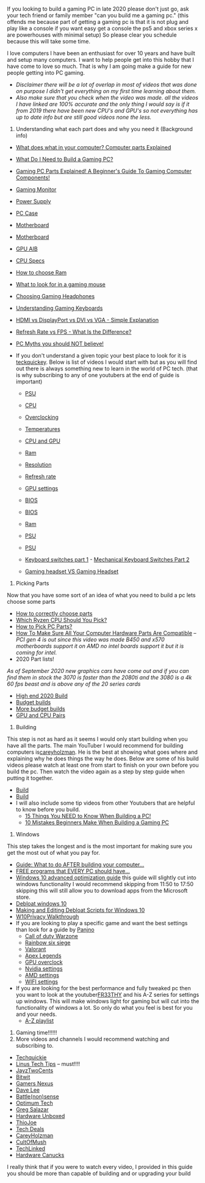 If you looking to build a gaming PC in late 2020 please don&#39;t just go, ask your tech friend or family member &quot;can you build me a gaming pc.&quot; (this offends me because part of getting a gaming pc is that it is not plug and play like a console if you want easy get a console the ps5 and xbox series x are powerhouses with minimal setup) So please clear you schedule because this will take some time.

I love computers I have been an enthusiast for over 10 years and have built and setup many computers. I want to help people get into this hobby that I have come to love so much. That is why I am going make a guide for new people getting into PC gaming.

- _Disclaimer there will be a lot of overlap in most of videos that was done on purpose I didn&#39;t get everything on my first time learning about them._
- _Also make sure that you check when the video was made. all the videos I have linked are 100% accurate and the only thing I would say is if it from 2019 there have been new CPU&#39;s and GPU&#39;s so not everything has up to date info but are still good videos none the less._

1. Understanding what each part does and why you need it (Background info)

- [What does what in your computer? Computer parts Explained](https://www.youtube.com/watch?v=ExxFxD4OSZ0)
- [What Do I Need to Build a Gaming PC?](https://www.youtube.com/watch?v=_O8kr0KlkBM)
- [Gaming PC Parts Explained! A Beginner&#39;s Guide To Gaming Computer Components!](https://www.youtube.com/watch?v=2joA_S92p64)
- [Gaming Monitor](https://www.youtube.com/watch?v=zH28Pp83xDc)
- [Power Supply](https://www.youtube.com/watch?v=i7-vDghvF3o)
- [PC Case](https://www.youtube.com/watch?v=1KBeK9Ci8bc)

- [Motherboard](https://www.youtube.com/watch?v=iTbCFriOuFA)
- [Motherboard](https://www.youtube.com/watch?v=TbGjYumO_aw)

- [GPU AIB](https://www.youtube.com/watch?v=kgynX-if5kI)
- [CPU Specs](https://www.youtube.com/watch?v=xJNkEzy3-O4)
- [How to choose Ram](https://www.youtube.com/watch?v=mkpCvaBBo-c)
- [What to look for in a gaming mouse](https://www.youtube.com/watch?v=EYoFzaAjLsQ)
- [Choosing Gaming Headphones](https://www.youtube.com/watch?v=6JQSXf_npf8)
- [Understanding Gaming Keyboards](https://www.youtube.com/watch?v=B8jX2DpHA5E)
- [HDMI vs DisplayPort vs DVI vs VGA - Simple Explanation](https://www.youtube.com/watch?v=xPtSj0B4teQ)
- [Refresh Rate vs FPS - What Is the Difference?](https://www.youtube.com/watch?v=hZQA6FSigZY)

- [PC Myths you should NOT believe!](https://www.youtube.com/watch?v=vkqLx7OIIcw)
- If you don&#39;t understand a given topic your best place to look for it is [teckquickey](https://www.youtube.com/channel/UC0vBXGSyV14uvJ4hECDOl0Q). Below is list of videos I would start with but as you will find out there is always something new to learn in the world of PC tech. (that is why subscribing to any of one youtubers at the end of guide is important)
  - [PSU](https://www.youtube.com/watch?v=lqThn3C-zg4)

  - [CPU](https://www.youtube.com/watch?v=wnS50lJicXc)
  - [Overclocking](https://www.youtube.com/watch?v=yyv9Y2miV64)
  - [Temperatures](https://www.youtube.com/watch?v=VuP6I0mOb1s)
  - [CPU and GPU](https://www.youtube.com/watch?v=1kypaBjJ-pg&amp;t=147s)
  - [Ram](https://www.youtube.com/watch?v=OT-qAQLGkGo)
  - [Resolution](https://www.youtube.com/watch?v=XqdPciq2yJs)
  - [Refresh rate](https://www.youtube.com/watch?v=YCWZ_kWTB9w)
  - [GPU settings](https://www.youtube.com/watch?v=QDpsVVJXYAs&amp;t=194s)
  - [BIOS](https://www.youtube.com/watch?v=zIYkol851dU)
  - [BIOS](https://www.youtube.com/watch?v=D1R2ttrvbdI)
  - [Ram](https://www.youtube.com/watch?v=vc8G5_sW8lk)
  - [PSU](https://www.youtube.com/watch?v=RUk8CUu30X0)
  - [PSU](https://www.youtube.com/watch?v=dOXTZizoknc)
  - [Keyboard switches part 1](https://www.youtube.com/watch?v=PXCKHoiNu1o) - [Mechanical Keyboard Switches Part 2](https://www.youtube.com/watch?v=F_EccqSqsl8)
  - [Gaming headset VS Gaming Headset](https://www.youtube.com/watch?v=gvYvNf1crOQ)

1. Picking Parts

Now that you have some sort of an idea of what you need to build a pc lets choose some parts

- [How to correctly choose parts](https://www.youtube.com/watch?v=j_DcWgxMZ3k)
- [Which Ryzen CPU Should You Pick?](https://www.youtube.com/watch?v=Zkkhc8YGG3c)
- [How to Pick PC Parts?](https://www.youtube.com/watch?v=xa5j_eiPATw)
- [How To Make Sure All Your Computer Hardware Parts Are Compatible](https://www.youtube.com/watch?v=rwfjm7fSLWE) – _PCI gen 4 is out since this video was made B450 and x570 motherboards support it on AMD no intel boards support it but it is coming for intel._
- 2020 Part lists!

_As of September 2020 new graphics cars have come out and if you can find them in stock the 3070 is faster than the 2080ti and the 3080 is a 4k 60 fps beast and is above any of the 20 series cards_

  - [High end 2020 Build](https://www.youtube.com/watch?v=a2PnPN8vVUo)
  - [Budget builds](https://www.youtube.com/watch?v=I-316YvzhrQ&amp;t=18s)
  - [More budget builds](https://www.youtube.com/watch?v=gbAq031smbs)
  - [GPU and CPU Pairs](https://www.youtube.com/watch?v=AihX9OjqnYc)

1. Building

This step is not as hard as it seems I would only start building when you have all the parts. The main YouTuber I would recommend for building computers is[careyholzman](https://www.youtube.com/user/CareyHolzman). He is the best at showing what goes where and explaining why he does things the way he does. Below are some of his build videos please watch at least one from start to finish on your own before you build the pc. Then watch the video again as a step by step guide when putting it together.

- [Build](https://www.youtube.com/watch?v=FfbEcDff2Z0)
- [Build](https://www.youtube.com/watch?v=Z-j9ILxpsCA)
- I will also include some tip videos from other Youtubers that are helpful to know before you build.
  - [15 Things You NEED to Know When Building a PC!](https://www.youtube.com/watch?v=b5Fq47jC_VM)
  - [10 Mistakes Beginners Make When Building a Gaming PC](https://www.youtube.com/watch?v=GOszDHC7fC4&amp;t=328s)

1. Windows

This step takes the longest and is the most important for making sure you get the most out of what you pay for.

- [Guide: What to do AFTER building your computer...](https://www.youtube.com/watch?v=RYYoCXh2gtw)
- [FREE programs that EVERY PC should have...](https://www.youtube.com/watch?v=PRbMfZKuRUo)
- [Windows 10 advanced optimization guide](https://www.youtube.com/watch?v=l6uQR_aBYxg&amp;t=457s) this guide will slightly cut into windows functionality I would recommend skipping from 11:50 to 17:50 skipping this will still allow you to download apps from the Microsoft store.
- [Debloat windows 10](https://www.youtube.com/watch?v=8E6OT_QcHaU)
- [Making and Editing Debloat Scripts for Windows 10](https://www.youtube.com/watch?v=y53p1d5P6LA)
- [W10Privacy Walkthrough](https://www.youtube.com/watch?v=qttbd2Ouxmc)
- If you are looking to play a specific game and want the best settings than look for a guide by [Panjno](https://www.youtube.com/user/PanjnoTutorials)
  - [Call of duty Warzone](https://www.youtube.com/watch?v=FU8S3srYtbg)
  - [Rainbow six siege](https://www.youtube.com/watch?v=Q5psNE7nGCg)
  - [Valorant](https://www.youtube.com/watch?v=OWFnl2dZfQo)
  - [Apex Legends](https://www.youtube.com/watch?v=SdqvkbDP4Dc)
  - [GPU overclock](https://www.youtube.com/watch?v=k1dGwFOdFLI&amp;t=646s)
  - [Nvidia settings](https://www.youtube.com/watch?v=jZrnfWpENTo&amp;t=464s)
  - [AMD settings](https://www.youtube.com/watch?v=K1N4vV5BSoI)
  - [WIFI settings](https://www.youtube.com/watch?v=bAke9R-k3so&amp;t=181s)
- If you are looking for the best performance and fully tweaked pc then you want to look at the youtuber[FR33THY](https://www.youtube.com/user/chrisfreeth) and his A-Z series for settings up windows. This will make windows light for gaming but will cut into the functionality of windows a lot. So only do what you feel is best for you and your needs.
  - [A-Z playlist](https://www.youtube.com/playlist?list=PLykpkrQ1xVu1jTFCju1cmY9UAHw99aGWW)

1. Gaming time!!!!!!
2. More videos and channels I would recommend watching and subscribing to.
  - [Techquickie](https://www.youtube.com/channel/UC0vBXGSyV14uvJ4hECDOl0Q)
  - [Linus Tech Tips](https://www.youtube.com/user/LinusTechTips) – must!!!!
  - [JayzTwoCents](https://www.youtube.com/user/Jayztwocents)
  - [Bitwit](https://www.youtube.com/user/AwesomeSauceNews)
  - [Gamers Nexus](https://www.youtube.com/user/GamersNexus)
  - [Dave Lee](https://www.youtube.com/channel/UCVYamHliCI9rw1tHR1xbkfw)
  - [Battle(non)sense](https://www.youtube.com/channel/UCP7QY6L5pvmm0-stL-pNFrw)
  - [Optimum Tech](https://www.youtube.com/channel/UCRYOj4DmyxhBVrdvbsUwmAA)
  - [Greg Salazar](https://www.youtube.com/channel/UCmbkRUS_4Efdt5UIhwNqtcw)
  - [Hardware Unboxed](https://www.youtube.com/channel/UCI8iQa1hv7oV_Z8D35vVuSg)
  - [ThioJoe](https://www.youtube.com/c/ThioJoe/videos)
  - [Tech Deals](https://www.youtube.com/channel/UCCss3QxegBkF8BAetIo0qXA)
  - [CareyHolzman](https://www.youtube.com/channel/UCmWNCO9wSjzOz1UV8jCvIHA)
  - [CultOfMush](https://www.youtube.com/channel/UC7Cj7VhPm234Zclm0_rTGPg)
  - [TechLinked](https://www.youtube.com/channel/UCeeFfhMcJa1kjtfZAGskOCA)
  - [Hardware Canucks](https://www.youtube.com/channel/UCTzLRZUgelatKZ4nyIKcAbg)

I really think that if you were to watch every video, I provided in this guide you should be more than capable of building and or upgrading your build
